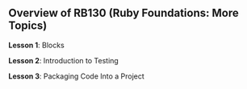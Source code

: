## Overview of RB130 (Ruby Foundations: More Topics)



**Lesson 1**: Blocks

**Lesson 2**: Introduction to Testing

**Lesson 3**: Packaging Code Into a Project

